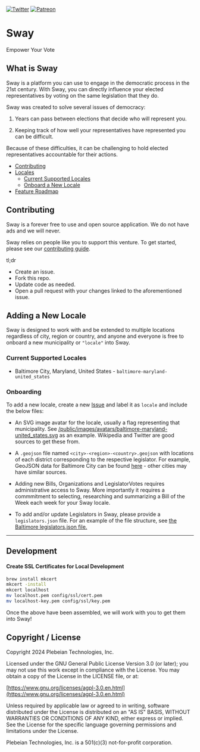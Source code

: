 [![Twitter](https://img.shields.io/twitter/follow/Sway_Vote?label=Follow%20Sway&style=social)](https://twitter.com/Sway_Vote)
[![Patreon](https://img.shields.io/badge/Patreon-contribute-yellow.svg)](https://patreon.com/sway_vote)

# Sway

Empower Your Vote

## What is Sway

Sway is a platform you can use to engage in the democratic process in the 21st century. With Sway, you can directly influence your elected representatives by voting on the same legislation that they do.

Sway was created to solve several issues of democracy:

1. Years can pass between elections that decide who will represent you.

2. Keeping track of how well your representatives have represented you can be difficult.

Because of these difficulties, it can be challenging to hold elected representatives accountable for their actions.

-   [Contributing](#contributing)
-   [Locales](#locales)
    -   [Current Supported Locales](#current-supported-locales)
    -   [Onboard a New Locale](#onboard-a-new-locale)
-   [Feature Roadmap](#feature-roadmap)

## Contributing

Sway is a forever free to use and open source application. We do not have ads and we will never.

Sway relies on people like you to support this venture. To get started, please see our [contributing guide](/CONTRIBUTING.md).

tl;dr

-   Create an issue.
-   Fork this repo.
-   Update code as needed.
-   Open a pull request with your changes linked to the aforementioned issue.

## Adding a New Locale

Sway is designed to work with and be extended to multiple locations regardless of city, region or country, and anyone and everyone is free to onboard a new municipality or `"locale"` into Sway.

### Current Supported Locales

-   Baltimore City, Maryland, United States - `baltimore-maryland-united_states`

### Onboarding

To add a new locale, create a new [Issue](https://github.com/dcordz/sway-rails/issues) and label it as `locale` and include the below files:

-   An SVG image avatar for the locale, usually a flag representing that municipality. See [/public/images/avatars/baltimore-maryland-united_states.svg](/public/images/avatars/baltimore-maryland-united_states.svg) as an example. Wikipedia and Twitter are good sources to get these from.

-   A `.geojson` file named `<city>-<region>-<country>.geojson` with locations of each district corresponding to the respective legislator. For example, GeoJSON data for Baltimore City can be found [here](https://data.baltimorecity.gov/datasets/council-district-2021) - other cities may have similar sources.

-   Adding new Bills, Organizations and LegislatorVotes requires administrative access to Sway. More importantly it requires a commmitment to selecting, researching and summarizing a Bill of the Week each week for your Sway locale.

-   To add and/or update Legislators in Sway, please provide a `legislators.json` file. For an example of the file structure, see [the Baltimore legislators.json file.](/storage/seeds/data/united_states/maryland/baltimore/legislators.json)

---

## Development

#### Create SSL Certificates for Local Development

```zsh
brew install mkcert
mkcert -install
mkcert localhost
mv localhost.pem config/ssl/cert.pem
mv localhost-key.pem config/ssl/key.pem
```

Once the above have been assembled, we will work with you to get them into Sway!

## Copyright / License

Copyright 2024 Plebeian Technologies, Inc.

Licensed under the GNU General Public License Version 3.0 (or later);
you may not use this work except in compliance with the License.
You may obtain a copy of the License in the LICENSE file, or at:

[https://www.gnu.org/licenses/agpl-3.0.en.html](https://www.gnu.org/licenses/agpl-3.0.en.html)

Unless required by applicable law or agreed to in writing, software
distributed under the License is distributed on an "AS IS" BASIS,
WITHOUT WARRANTIES OR CONDITIONS OF ANY KIND, either express or implied.
See the License for the specific language governing permissions and
limitations under the License.

Plebeian Technologies, Inc. is a 501(c)(3) not-for-profit corporation.
